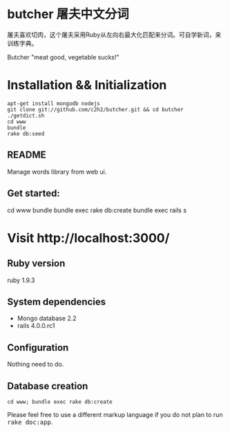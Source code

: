 butcher 屠夫中文分词
====================

屠夫喜欢切肉，这个屠夫采用Ruby从左向右最大化匹配来分词。可自学新词，来训练字典。


Butcher "meat good, vegetable sucks!"


Installation && Initialization
==============================

    apt-get install mongodb nodejs
    git clone git://github.com/c2h2/butcher.git && cd butcher
    ./getdict.sh 
    cd www
    bundle
    rake db:seed
    
 
## README
Manage words library from web ui.

## Get started:
  cd www
  bundle
  bundle exec rake db:create
  bundle exec rails s
  # Visit http://localhost:3000/

## Ruby version

ruby 1.9.3


## System dependencies

* Mongo database 2.2
* rails 4.0.0.rc1

## Configuration
Nothing need to do.

## Database creation
    cd www; bundle exec rake db:create




Please feel free to use a different markup language if you do not plan to run
<tt>rake doc:app</tt>.
